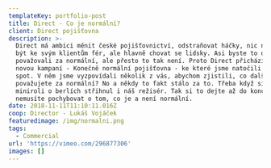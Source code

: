 ```yaml
---
templateKey: portfolio-post
title: Direct - Co je normální?
client: Direct pojišťovna
description: >-
  Direct má ambici měnit české pojišťovnictví, odstraňovat háčky, nic neskrývat,
  být ke svým klientům fér, ale hlavně chovat se lidsky. Asi byste to dnes
  považovali za normální, ale přesto to tak není. Proto Direct přichází se svojí
  novou kampaní - Konečně normální pojišťovna - ke které jsme natočili krátký
  spot. V něm jsme vyzpovídali několik z vás, abychom zjistili, co dalšího
  považujete za normální? No a někdy to fakt stálo za to. Třeba když si svoji
  miniroli o berlích střihnul i náš režisér. Tak si to dejte až do konce, ať už
  nemusíte pochybovat o tom, co je a není normální.
date: 2018-11-11T11:10:11.016Z
coop: Director - Lukáš Vojáček
featuredimage: /img/normalni.png
tags:
  - Commercial
url: 'https://vimeo.com/296877306'
images: []
---
```


